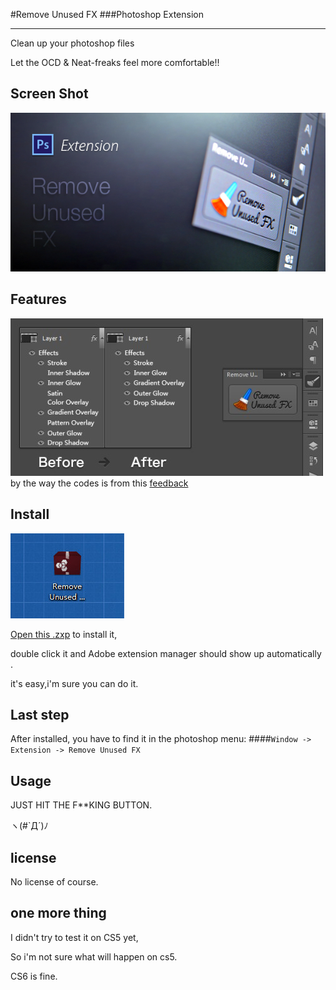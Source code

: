 #Remove Unused FX
###Photoshop Extension

---

Clean up your photoshop files

Let the OCD & Neat-freaks feel more comfortable!!


Screen Shot
---

![](README.img/1.jpg)

Features
---

![](README.img/2.jpg)
by the way the codes is from this [feedback](http://feedback.photoshop.com/photoshop_family/topics/photoshop_feature_request_remove_unused_layer_styles)

Install
---
![](README.img/3.jpg)

[Open this .zxp](Remove%20Unused%20FX.zxp) to install it,

double click it and Adobe extension manager should show up automatically .

it's easy,i'm sure you can do it.

Last step
---
After installed, you have to find it in the photoshop menu:
####` Window -> Extension -> Remove Unused FX `


Usage
---

JUST HIT THE F**KING BUTTON.  

ヽ(#`Д´)ﾉ



license
---
No license of course.


one more thing
---
I didn't try to test it on CS5 yet,

So i'm not sure what will happen on cs5.

CS6 is fine.